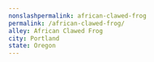 ```yaml
---
﻿nonslashpermalink: african-clawed-frog
permalink: /african-clawed-frog/
alley: African Clawed Frog
city: Portland
state: Oregon
---
```

